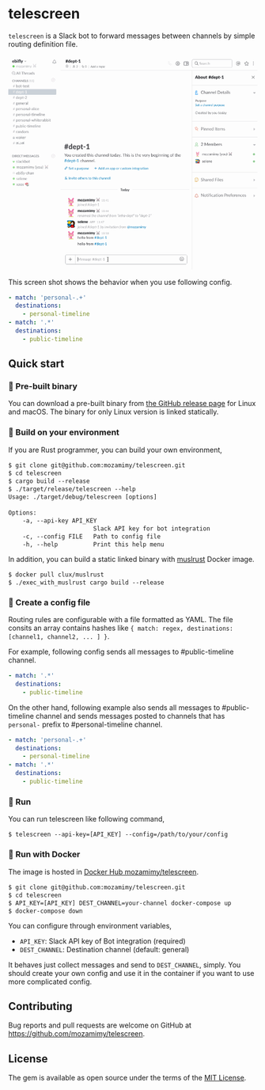 # telescreen

`telescreen` is a Slack bot to forward messages between channels by simple routing definition file.

![](https://raw.githubusercontent.com/mozamimy/ss/master/telescreen.gif)

This screen shot shows the behavior when you use following config.

```yaml
- match: 'personal-.+'
  destinations:
    - personal-timeline
- match: '.*'
  destinations:
    - public-timeline
```

## Quick start

### :wrench: Pre-built binary

You can download a pre-built binary from [the GitHub release page](https://github.com/mozamimy/telescreen/releases) for Linux and macOS. The binary for only Linux version is linked statically.

### :seedling: Build on your environment

If you are Rust programmer, you can build your own environment,

```
$ git clone git@github.com:mozamimy/telescreen.git
$ cd telescreen
$ cargo build --release
$ ./target/release/telescreen --help
Usage: ./target/debug/telescreen [options]

Options:
    -a, --api-key API_KEY
                        Slack API key for bot integration
    -c, --config FILE   Path to config file
    -h, --help          Print this help menu
```

In addition, you can build a static linked binary with [muslrust](https://github.com/clux/muslrust) Docker image.

```
$ docker pull clux/muslrust
$ ./exec_with_muslrust cargo build --release
```

### :page_with_curl: Create a config file

Routing rules are configurable with a file formatted as YAML. The file consits an array contains hashes like `{ match: regex, destinations: [channel1, channel2, ... ] }`.

For example, following config sends all messages to #public-timeline channel.

```yaml
- match: '.*'
  destinations:
    - public-timeline
```

On the other hand, following example also sends all messages to #public-timeline channel and sends messages posted to channels that has `personal-` prefix to #personal-timeline channel.

```yaml
- match: 'personal-.+'
  destinations:
    - personal-timeline
- match: '.*'
  destinations:
    - public-timeline
```

### :rocket: Run

You can run telescreen like following command,

```
$ telescreen --api-key=[API_KEY] --config=/path/to/your/config
```

### :whale: Run with Docker

The image is hosted in [Docker Hub mozamimy/telescreen](https://hub.docker.com/r/mozamimy/telescreen/).

```
$ git clone git@github.com:mozamimy/telescreen.git
$ cd telescreen
$ API_KEY=[API_KEY] DEST_CHANNEL=your-channel docker-compose up
$ docker-compose down
```

You can configure through environment variables,

- `API_KEY`: Slack API key of Bot integration (required)
- `DEST_CHANNEL`: Destination channel (default: general)

It behaves just collect messages and send to `DEST_CHANNEL`, simply. You should create your own config and use it in the container if you want to use more complicated config.

## Contributing

Bug reports and pull requests are welcome on GitHub at https://github.com/mozamimy/telescreen.

## License

The gem is available as open source under the terms of the [MIT License](http://opensource.org/licenses/MIT).

